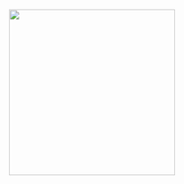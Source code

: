 <h3 align="center">
<img src="[[https://media2.giphy.com/media/x9QxHeZS4a4yCz9HLS/giphy.gif?cid=ecf05e474956meyavbg8ka5s0ryic56n226l2kwpx3c7kw04&rid=giphy.gif&ct=ts]](https://media4.giphy.com/media/LuoTYJc2l17iZhtsGK/giphy.gif?cid=ecf05e47bmrf4ffc25i5tpeqs4j5yeogaie5x5nuonl5mzmg&rid=giphy.gif&ct=ts)" width=300>
</h3>
